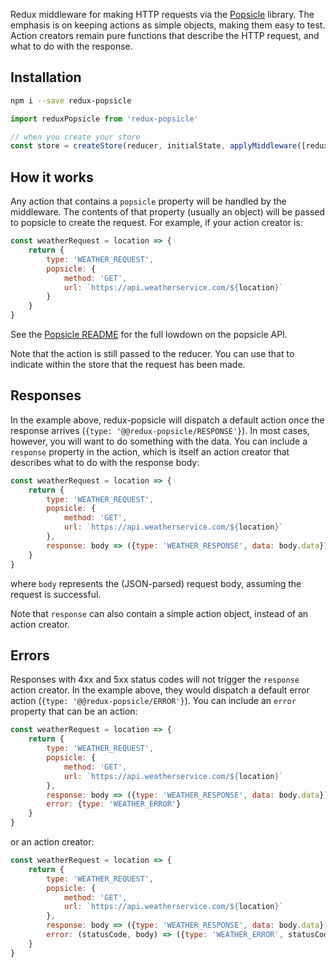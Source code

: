 Redux middleware for making HTTP requests via the [Popsicle](https://www.npmjs.com/package/popsicle) library. The emphasis is on keeping actions as simple objects, making them easy to test. Action creators remain pure functions that describe the HTTP request, and what to do with the response.

## Installation

```bash
npm i --save redux-popsicle
```

```js
import reduxPopsicle from 'redux-popsicle'

// when you create your store
const store = createStore(reducer, initialState, applyMiddleware([reduxPopsicle, ...otherMiddleware]))
```

## How it works

Any action that contains a `popsicle` property will be handled by the middleware. The contents of that property (usually an object) will be passed to popsicle to create the request. For example, if your action creator is:

```js
const weatherRequest = location => {
    return {
        type: 'WEATHER_REQUEST',
        popsicle: {
            method: 'GET',
            url: `https://api.weatherservice.com/${location}`
        }
    }
}
```

See the [Popsicle README](https://www.npmjs.com/package/popsicle) for the full lowdown on the popsicle API.

Note that the action is still passed to the reducer. You can use that to indicate within the store that the request has been made.

## Responses

In the example above, redux-popsicle will dispatch a default action once the response arrives (`{type: '@@redux-popsicle/RESPONSE'}`). In most cases, however, you will want to do something with the data. You can include a `response` property in the action, which is itself an action creator that describes what to do with the response body:

```js
const weatherRequest = location => {
    return {
        type: 'WEATHER_REQUEST',
        popsicle: {
            method: 'GET',
            url: `https://api.weatherservice.com/${location}`
        },
        response: body => ({type: 'WEATHER_RESPONSE', data: body.data})
    }
}
```

where `body` represents the (JSON-parsed) request body, assuming the request is successful.

Note that `response` can also contain a simple action object, instead of an action creator.

## Errors

Responses with 4xx and 5xx status codes will not trigger the `response` action creator. In the example above, they would dispatch a default error action (`{type: '@@redux-popsicle/ERROR'}`). You can include an `error` property that can be an action:

```js
const weatherRequest = location => {
    return {
        type: 'WEATHER_REQUEST',
        popsicle: {
            method: 'GET',
            url: `https://api.weatherservice.com/${location}`
        },
        response: body => ({type: 'WEATHER_RESPONSE', data: body.data}),
        error: {type: 'WEATHER_ERROR'}
    }
}
```

or an action creator:

```js
const weatherRequest = location => {
    return {
        type: 'WEATHER_REQUEST',
        popsicle: {
            method: 'GET',
            url: `https://api.weatherservice.com/${location}`
        },
        response: body => ({type: 'WEATHER_RESPONSE', data: body.data}),
        error: (statusCode, body) => ({type: 'WEATHER_ERROR', statusCode, body})
    }
}
```
